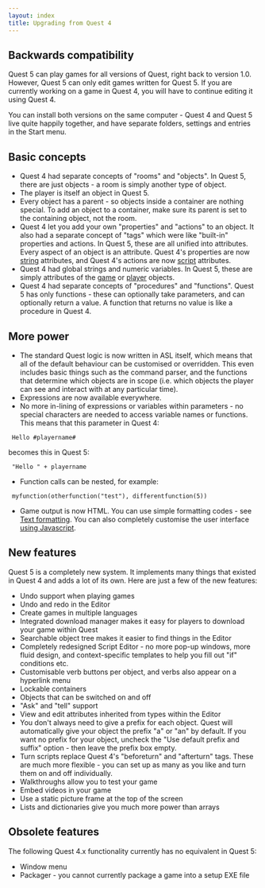 ```yaml
---
layout: index
title: Upgrading from Quest 4
---
```


Backwards compatibility
-----------------------

Quest 5 can play games for all versions of Quest, right back to version 1.0. However, Quest 5 can only edit games written for Quest 5. If you are currently working on a game in Quest 4, you will have to continue editing it using Quest 4.

You can install both versions on the same computer - Quest 4 and Quest 5 live quite happily together, and have separate folders, settings and entries in the Start menu.

Basic concepts
--------------

-   Quest 4 had separate concepts of "rooms" and "objects". In Quest 5, there are just objects - a room is simply another type of object.
-   The player is itself an object in Quest 5.
-   Every object has a parent - so objects inside a container are nothing special. To add an object to a container, make sure its parent is set to the containing object, not the room.
-   Quest 4 let you add your own "properties" and "actions" to an object. It also had a separate concept of "tags" which were like "built-in" properties and actions. In Quest 5, these are all unified into attributes. Every aspect of an object is an attribute. Quest 4's properties are now [string](types/string.html) attributes, and Quest 4's actions are now [script](types/script.html) attributes.
-   Quest 4 had global strings and numeric variables. In Quest 5, these are simply attributes of the [game](elements/game_element.html) or [player](player.html) objects.
-   Quest 4 had separate concepts of "procedures" and "functions". Quest 5 has only functions - these can optionally take parameters, and can optionally return a value. A function that returns no value is like a procedure in Quest 4.

More power
----------

-   The standard Quest logic is now written in ASL itself, which means that all of the default behaviour can be customised or overridden. This even includes basic things such as the command parser, and the functions that determine which objects are in scope (i.e. which objects the player can see and interact with at any particular time).
-   Expressions are now available everywhere.
-   No more in-lining of expressions or variables within parameters - no special characters are needed to access variable names or functions. This means that this parameter in Quest 4:

<!-- -->

     Hello #playername#

becomes this in Quest 5:

     "Hello " + playername

-   Function calls can be nested, for example:

<!-- -->

     myfunction(otherfunction("test"), differentfunction(5))

-   Game output is now HTML. You can use simple formatting codes - see [Text formatting](tutorial/text_formatting.html). You can also completely customise the user interface [using Javascript](tutorial/using_javascript.html).

New features
------------

Quest 5 is a completely new system. It implements many things that existed in Quest 4 and adds a lot of its own. Here are just a few of the new features:

-   Undo support when playing games
-   Undo and redo in the Editor
-   Create games in multiple languages
-   Integrated download manager makes it easy for players to download your game within Quest
-   Searchable object tree makes it easier to find things in the Editor
-   Completely redesigned Script Editor - no more pop-up windows, more fluid design, and context-specific templates to help you fill out "if" conditions etc.
-   Customisable verb buttons per object, and verbs also appear on a hyperlink menu
-   Lockable containers
-   Objects that can be switched on and off
-   "Ask" and "tell" support
-   View and edit attributes inherited from types within the Editor
-   You don't always need to give a prefix for each object. Quest will automatically give your object the prefix "a" or "an" by default. If you want no prefix for your object, uncheck the "Use default prefix and suffix" option - then leave the prefix box empty.
-   Turn scripts replace Quest 4's "beforeturn" and "afterturn" tags. These are much more flexible - you can set up as many as you like and turn them on and off individually.
-   Walkthroughs allow you to test your game
-   Embed videos in your game
-   Use a static picture frame at the top of the screen
-   Lists and dictionaries give you much more power than arrays

Obsolete features
-----------------

The following Quest 4.x functionality currently has no equivalent in Quest 5:

-   Window menu
-   Packager - you cannot currently package a game into a setup EXE file


